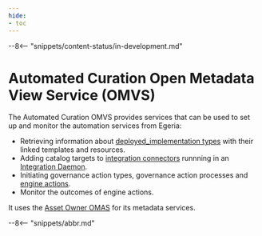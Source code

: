 ```yaml
---
hide:
- toc
---
```


<!-- SPDX-License-Identifier: CC-BY-4.0 -->
<!-- Copyright Contributors to the Egeria project. -->

--8<-- "snippets/content-status/in-development.md"

# Automated Curation Open Metadata View Service (OMVS)

The Automated Curation OMVS provides services that can be used to set up and monitor the automation services from Egeria:

* Retrieving information about [deployed_implementation types](/concepts/deployed-implementation-type) with their linked templates and resources.
* Adding catalog targets to [integration connectors](/concepts/integration-connector) runnning in an [Integration Daemon](/concepts/integration-daemon).
* Initiating governance action types, governance action processes and [engine actions](/concepts/engine-action).
* Monitor the outcomes of engine actions.

It uses the [Asset Owner OMAS](/services/omas/asset-owner/overview) for its metadata services.


--8<-- "snippets/abbr.md"
